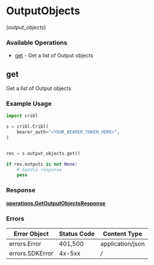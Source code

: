 # OutputObjects
(*output_objects*)

### Available Operations

* [get](#get) - Get a list of Output objects

## get

Get a list of Output objects

### Example Usage

```python
import cribl

s = cribl.Cribl(
    bearer_auth="<YOUR_BEARER_TOKEN_HERE>",
)


res = s.output_objects.get()

if res.outputs is not None:
    # handle response
    pass
```


### Response

**[operations.GetOutputObjectsResponse](../../models/operations/getoutputobjectsresponse.md)**
### Errors

| Error Object     | Status Code      | Content Type     |
| ---------------- | ---------------- | ---------------- |
| errors.Error     | 401,500          | application/json |
| errors.SDKError  | 4x-5xx           | */*              |

